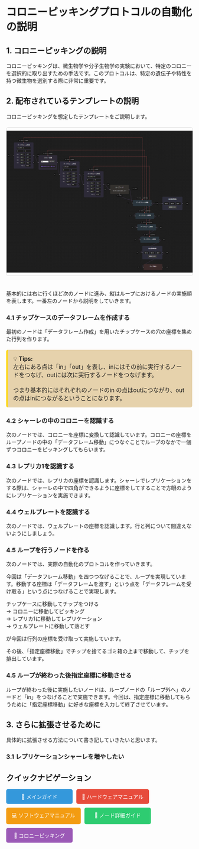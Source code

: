<style>
img {
    height: 400px;
    width: auto;
    object-fit: contain;
    display: block;
    margin: 20px auto;
    border: 1px solid #ddd;
    border-radius: 5px;
}
</style>
# コロニーピッキングプロトコルの自動化の説明

## 1. コロニーピッキングの説明

コロニーピッキングは、微生物学や分子生物学の実験において、特定のコロニーを選択的に取り出すための手法です。このプロトコルは、特定の遺伝子や特性を持つ微生物を選別する際に非常に重要です。


## 2. 配布されているテンプレートの説明
コロニーピッキングを想定したテンプレートをご説明します。<br>
<img src="../images/nodedetails-samplenodes.png" alt="sample nodes" height="300"><br>
基本的には右に行くほど次のノードに進み、縦はループにおけるノードの実施順を表します。一番左のノードから説明をしていきます。


### 4.1 チップケースのデータフレームを作成する
最初のノードは「データフレーム作成」を用いたチップケースの穴の座標を集めた行列を作ります。
<div style="border-left: 4px solid #ffd700; background:rgb(230, 210, 172); padding: 15px; margin: 20px 0; border-radius: 5px;">
  <p style="margin: 0; font-size: 1.1em;">
    💡 <strong>Tips:</strong> <br>
   左右にある点は「in」「out」を表し、inにはその前に実行するノードをつなげ、outには次に実行するノードをつなげます。<br>
    <br>つまり基本的にはそれぞれのノードのin の点はoutにつながり、outの点はinにつながるということになります。
  </p>
</div>

### 4.2 シャーレの中のコロニーを認識する<br>
次のノードでは、コロニーを座標に変換して認識しています。コロニーの座標をループノードの中の「データフレーム移動」につなぐことでループのなかで一個ずつコロニーをピッキングしてもらいます。

### 4.3 レプリカ1を認識する<br>
次のノードでは、レプリカの座標を認識します。シャーレでレプリケーションをする際は、シャーレの中で四角ができるように座標をしてすることで方眼のようにレプリケーションを実施できます。



### 4.4 ウェルプレートを認識する<br>
次のノードでは、ウェルプレートの座標を認識します。行と列について間違えないようにしましょう。

### 4.5 ループを行うノードを作る<br>
次のノードでは、実際の自動化のプロトコルを作っていきます。

今回は「データフレーム移動」を四つつなげることで、ループを実現しています。移動する座標は「データフレームを渡す」という点を「データフレームを受け取る」という点につなげることで実現します。

チップケースに移動してチップをつける <br>
→ コロニーに移動してピッキング <br>
→ レプリカ1に移動してレプリケーション<br>
 → ウェルプレートに移動して落とす <br>
 
 が今回は行列の座標を受け取って実施しています。

その後、「指定座標移動」でチップを捨てるゴミ箱の上まで移動して、チップを排出しています。


### 4.5 ループが終わった後指定座標に移動させる<br>
ループが終わった後に実施したいノードは、ループノードの「ループ外へ」のノードと「in」をつなげることで実施できます。今回は、指定座標に移動してもらうために「指定座標移動」に好きな座標を入力して終了させています。

## 3. さらに拡張させるために
具体的に拡張させる方法について書き記していきたいと思います。

### 3.1 レプリケーションシャーレを増やしたい


## クイックナビゲーション

<div style="display: flex; flex-wrap: wrap; gap: 10px; margin-bottom: 20px;">
  <a href="" style="display: block; padding: 10px 15px; background: #3498db; color: white; text-decoration: none; border-radius: 5px; min-width: 150px; text-align: center;">
    📖 メインガイド
  </a>
  <a href="hardware.html" style="display: block; padding: 10px 15px; background: #e74c3c; color: white; text-decoration: none; border-radius: 5px; min-width: 150px; text-align: center;">
    🔧 ハードウェアマニュアル
  </a>
  <a href="software.html" style="display: block; padding: 10px 15px; background: #f39c12; color: white; text-decoration: none; border-radius: 5px; min-width: 150px; text-align: center;">
    💻 ソフトウェアマニュアル
  </a>
  <a href="nodesdetails.html" style="display: block; padding: 10px 15px; background: #2ecc71; color: white; text-decoration: none; border-radius: 5px; min-width: 150px; text-align: center;">
    🧩 ノード詳細ガイド
  </a>
  <a href="protocol/colonypicking.html" style="display: block; padding: 10px 15px; background: #9b59b6; color: white; text-decoration: none; border-radius: 5px; min-width: 150px; text-align: center;">
    🧪 コロニーピッキング
  </a>
</div>